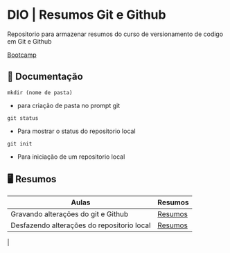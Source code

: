 # DIO | Resumos Git e Github

Repositorio para armazenar resumos do curso de versionamento de codigo em Git e Github

[Bootcamp](https://web.dio.me/course/406684a4-396d-4160-94b9-ead934e18564/learning/599dd3dd-d189-474f-a55c-22f37b4472da?autoplay=1&back=%2Ftrack%2Fbradesco-java-cloud-native&moduleId=undefined&tab=about)

## 📙 Documentação
```
mkdir (nome de pasta)
```
 - para criação de pasta no prompt git

```
git status
```
- Para mostrar o status do repositorio local
```
git init
```
- Para iniciação de um repositorio local
## 🖥 Resumos

|Aulas| Resumos|
|------|-------|
|Gravando alterações do git e Github| [Resumos](https://web.dio.me/course/406684a4-396d-4160-94b9-ead934e18564/learning/599dd3dd-d189-474f-a55c-22f37b4472da?autoplay=1&back=%2Ftrack%2Fbradesco-java-cloud-native&moduleId=undefined&tab=about)|
|Desfazendo alterações do repositorio local| [Resumos](https://www.youtube.com/watch?v=cc5lDwXeQho&ab_channel=MomoManhwa)|
|
